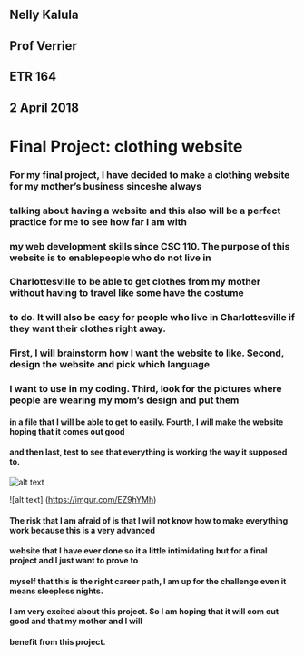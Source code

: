 ## Nelly Kalula
## Prof  Verrier 
## ETR  164
## 2 April 2018

# Final Project: clothing website

 ### For my final project, I have decided to make a clothing website for my mother’s business sinceshe always
 ### talking about having a website and this also will be a perfect practice for me to see how far I am with 
 ### my web development skills since CSC 110.  The purpose of this website is to enablepeople who do not live in 
 ### Charlottesville to be able to get clothes from my mother without having to travel like some have the costume 
 ### to do.  It will also be easy for people who live in Charlottesville if they want their clothes right away. 

 ### First, I will brainstorm how I want the website to like.  Second, design the website and pick which language
 ### I want to use in my coding.  Third, look for the pictures where people are wearing my mom’s design and put them
 #### in a file that I will be able to get to easily.  Fourth, I will make the website hoping that it comes out good 
 #### and then last, test to see that everything is working the way it supposed to.  
 ![alt text]( https://imgur.com/4ohTYR9)
 
![alt text] (https://imgur.com/EZ9hYMh)
	
#### The risk that I am afraid of is that I will not know how to make everything work because this is a very advanced
#### website that I have ever done so it a little intimidating but for a final project and I just want to prove to 
#### myself that this is the right career path,  I am up for the challenge even it means sleepless nights. 

#### I am very excited about this project.  So I am hoping that it will com out good and that my mother and I will
#### benefit from this project.
